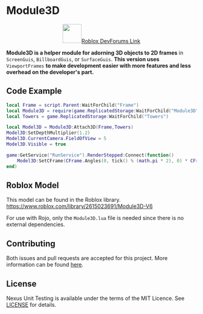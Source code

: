 # Module3D

<p align="center"><img src="https://upload.wikimedia.org/wikipedia/commons/4/42/Roblox_Studio_Logo_2022.png" width="50" height="50"><a href="https://devforum.roblox.com/t/module3d-v61-viewportframe-implementation/207383/2">Roblox DevForums Link</a></p>

**Module3D is a helper module for adorning 3D objects to 2D frames**
in `ScreenGuis`, `BillboardGuis`, or `SurfaceGuis`. **This version uses**
`ViewportFrames` **to make development easier with more features and
less overhead on the developer's part.**

## Code Example

```lua
local Frame = script.Parent:WaitForChild("Frame")
local Module3D = require(game.ReplicatedStorage:WaitForChild("Module3D"))
local Towers = game.ReplicatedStorage:WaitForChild("Towers")

local Model3D = Module3D:Attach3D(Frame,Towers)
Model3D:SetDepthMultiplier(1.2)
Model3D.CurrentCamera.FieldOfView = 5
Model3D.Visible = true

game:GetService("RunService").RenderStepped:Connect(function()
    Model3D:SetCFrame(CFrame.Angles(0, tick() % (math.pi * 2), 0) * CFrame.Angles(math.rad(-10), 0, 0))
end)
```

## Roblox Model

This model can be found in the Roblox library.
https://www.roblox.com/library/2615023691/Module3D-V6

For use with Rojo, only the `Module3D.lua` file is
needed since there is no external dependencies.

## Contributing
Both issues and pull requests are accepted for this project.
More information can be found [here](docs/contributing.md).

## License
Nexus Unit Testing is available under the terms of the MIT 
Licence. See [LICENSE](LICENSE) for details.
